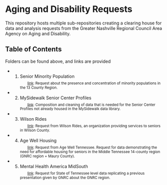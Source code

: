 # **Aging and Disability Requests**

This repository hosts multiple sub-repositories creating a clearing house for data and analysis requests from the Greater Nashville Regional Council Area Agency on Aging and Disability.  

## **Table of Contents**
Folders can be found above, and links are provided  

+ 1. Senior Minority Population  
&nbsp;&nbsp;&nbsp;&nbsp;&nbsp;&nbsp;<sub><a href="https://github.com/Greater-Nashville-Regional-Council/Aging-and-Disability/tree/main/1.%20Senior%20Minority%20Population">link</a>: Request about the presence and concentration of minority populations in the 13 County Region.</sub>
+ 2. MySidewalk Senior Center Profiles  
&nbsp;&nbsp;&nbsp;&nbsp;&nbsp;&nbsp;<sub><a href="https://github.com/Greater-Nashville-Regional-Council/Aging-and-Disability/tree/main/2.%20Senior%20Centers%20MySidewalk%20Profiles">link</a>: Composition and cleaning of data that is needed for the Senior Center Profiles not already housed in the MySidewalk data library.</sub>  
+ 3. Wilson Rides  
&nbsp;&nbsp;&nbsp;&nbsp;&nbsp;&nbsp;<sub><a href="https://github.com/Greater-Nashville-Regional-Council/Aging-and-Disability/tree/main/3.%20Wilson%20Rides">link</a>: Request from Wilson Rides, an organization providing services to seniors in Wilson County.</sub>  
+ 4. Age Well Housing  
&nbsp;&nbsp;&nbsp;&nbsp;&nbsp;&nbsp;<sub><a href="https://github.com/Greater-Nashville-Regional-Council/Aging-and-Disability/tree/main/4.%20Age%20Well%20Housing">link</a>: Request from Age Well Tennessee. Request for data demonstrating the need for affordable housing for seniors in the Middle Tennessee 14-county region (GNRC region + Maury County).</sub>  
+ 5. Mental Health America MidSouth  
&nbsp;&nbsp;&nbsp;&nbsp;&nbsp;&nbsp;<sub><a href="https://github.com/Greater-Nashville-Regional-Council/Aging-and-Disability/tree/main/5.%20Mental%20Health%20America%20MidSouth">link</a>: Request for State of Tennessee level data replicating a previous presentation given by GNRC about the GNRC region.</sub>  
